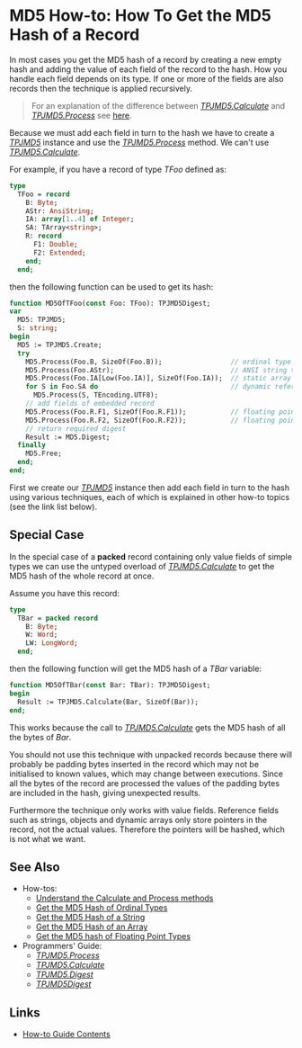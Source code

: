 # MD5 How-to: How To Get the MD5 Hash of a Record

In most cases you get the MD5 hash of a record by creating a new empty hash and adding the value of each field of the record to the hash. How you handle each field depends on its type. If one or more of the fields are also records then the technique is applied recursively.

> For an explanation of the difference between [_TPJMD5.Calculate_](../API/TPJMD5-Calculate.md) and [_TPJMD5.Process_](../API/TPJMD5-Process.md) see [here](./UseCalculateAndProcess.md).

Because we must add each field in turn to the hash we have to create a [_TPJMD5_](../API/TPJMD5.md) instance and use the [_TPJMD5.Process_](../API/TPJMD5-Process.md) method. We can't use [_TPJMD5.Calculate_](../API/TPJMD5-Calculate.md).

For example, if you have a record of type _TFoo_ defined as:

```pascal
type
  TFoo = record
    B: Byte;
    AStr: AnsiString;
    IA: array[1..4] of Integer;
    SA: TArray<string>;
    R: record
      F1: Double;
      F2: Extended;
    end;
  end;
```

then the following function can be used to get its hash:

```pascal
function MD5OfTFoo(const Foo: TFoo): TPJMD5Digest;
var
  MD5: TPJMD5;
  S: string;
begin
  MD5 := TPJMD5.Create;
  try
    MD5.Process(Foo.B, SizeOf(Foo.B));                 // ordinal type
    MD5.Process(Foo.AStr);                             // ANSI string type
    MD5.Process(Foo.IA[Low(Foo.IA)], SizeOf(Foo.IA));  // static array type
    for S in Foo.SA do                                 // dynamic reference array type
      MD5.Process(S, TEncoding.UTF8);
    // add fields of embedded record
    MD5.Process(Foo.R.F1, SizeOf(Foo.R.F1));           // floating point type
    MD5.Process(Foo.R.F2, SizeOf(Foo.R.F2));           // floating point type
    // return required digest
    Result := MD5.Digest;
  finally
    MD5.Free;
  end;
end;
```

First we create our [_TPJMD5_](../API/TPJMD5.md) instance then add each field in turn to the hash using various techniques, each of which is explained in other how-to topics (see the link list below).

## Special Case

In the special case of a **packed** record containing only value fields of simple types we can use the untyped overload of [_TPJMD5.Calculate_](../API/TPJMD5-Calculate.md#untyped-buffer-version) to get the MD5 hash of the whole record at once.

Assume you have this record:

```pascal
type
  TBar = packed record
    B: Byte;
    W: Word;
    LW: LongWord;
  end;
```

then the following function will get the MD5 hash of a _TBar_ variable:

```pascal
function MD5OfTBar(const Bar: TBar): TPJMD5Digest;
begin
  Result := TPJMD5.Calculate(Bar, SizeOf(Bar));
end;
```

This works because the call to [_TPJMD5.Calculate_](../API/TPJMD5-Calculate.md#untyped-buffer-version) gets the MD5 hash of all the bytes of _Bar_.

You should not use this technique with unpacked records because there will probably be padding bytes inserted in the record which may not be initialised to known values, which may change between executions. Since all the bytes of the record are processed the values of the padding bytes are included in the hash, giving unexpected results.

Furthermore the technique only works with value fields. Reference fields such as strings, objects and dynamic arrays only store pointers in the record, not the actual values. Therefore the pointers will be hashed, which is not what we want.

## See Also

* How-tos:
  * [Understand the Calculate and Process methods](./UseCalculateAndProcess.md)
  * [Get the MD5 Hash of Ordinal Types](./HashOrdinalTypes.md)
  * [Get the MD5 Hash of a String](./HashString.md)
  * [Get the MD5 Hash of an Array](./HashArray.md)
  * [Get the MD5 hash of Floating Point Types](./HashFloatTypes.md)
* Programmers' Guide:
  * [_TPJMD5.Process_](../API/TPJMD5-Process.md)
  * [_TPJMD5.Calculate_](../API/TPJMD5-Calculate.md)
  * [_TPJMD5.Digest_](../API/TPJMD5-Digest.md)
  * [_TPJMD5Digest_](../API/TPJMD5Digest.md)

## Links

* [How-to Guide Contents](../HowTo.md)
